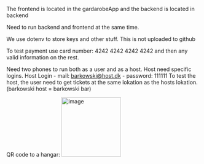 The frontend is located in the gardarobeApp and the backend is located in backend

Need to run backend and frontend at the same time.

We use dotenv to store keys and other stuff. This is not uploaded to github

To test payment use card number: 4242 4242 4242 4242 and then any valid information on the rest.

Need two phones to run both as a user and as a host. Host need specific logins. Host Login - mail: barkowski@host.dk - password: 111111
To test the host, the user need to get tickets at the same lokation as the hosts lokation. (barkowski host = barkowski bar)

QR code to a hangar:
<img width="155" alt="image" src="https://github.com/InnovationGroup17/Gardarobenummer/assets/91522333/2066b35e-905c-4214-b307-0cd9bebfb004">


